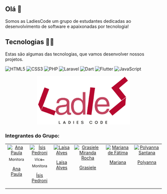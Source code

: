 ## Olá 👋

Somos as LadiesCode um grupo de estudantes dedicadas ao desenvolvimento de software e apaixonadas por tecnologia!



## Tecnologias 👩‍💻

Estas são algumas das tecnologias, que vamos desenvolver nossos projetos.

![HTML5](https://img.shields.io/badge/-HTML5-E34F26?style=for-square&logo=html5&logoColor=white)
![CSS3](https://img.shields.io/badge/-CSS3-1572B6?style=for-square&logo=css3)
![PHP](https://img.shields.io/badge/PHP-777BB4?style=for-square&logo=spring&logoColor=white)
![Laravel](https://img.shields.io/badge/Laravel-FF2D20?style=for-square&logo=spring&logo=laravel&logoColor=white)
![Dart](https://img.shields.io/badge/Dart-0175C2?style=for-square&logo=dart&logoColor=white)
![Flutter](https://img.shields.io/badge/Flutter-02569B?style=for-square&logo=flutter&logoColor=white)
![JavaScript](https://img.shields.io/badge/-JavaScript-black?style=for-square&logo=javascript)



<div align="center">
  <img src="imagens/LogoLadiesCode.png" width="300px" />   
</div>



### Integrantes do Grupo:

<table>
  <tbody>
    <tr>
      <td align="center" valign="top">  <a href="https://github.com/anapaulaguimaraes"> <img src="https://avatars.githubusercontent.com/u/88399527?v=4" width="115" alt="Ana Paula"/>
          <br /> <sub>Monitora</sub> <p>Ana Paula</p> </a>
      </td>
	<td align="center" valign="top">  <a href="https://github.com/IsisPedroni"> <img src="https://lh3.googleusercontent.com/a/AAcHTtfOjLexK5MC9yJni8MpkkcQdAwOhzTiHYw4P56g4Me-4eY=s288-c-no" width="115" alt="Ísis Pedroni"/>
          <br /> <sub>Vice-Monitora</sub> <p>Ísis Pedroni</p> </a>
      </td>
	<td align="center" valign="top">  <a href="https://github.com/laisa-alves"> <img src="https://media.licdn.com/dms/image/D4D03AQGmkwbOiv3BOg/profile-displayphoto-shrink_200_200/0/1686140699017?e=1697673600&v=beta&t=BFXBi9x2oyb38BElL9LHju01o2CYwhXev4BlMs-QF-s" width="115" alt="Laísa Alves"/>
          <br /> <p>Laísa Alves</p> </a>
      </td>
	<td align="center" valign="top">  <a href="https://github.com/GrasieleRocha"> <img src="https://avatars.githubusercontent.com/u/104076058?v=4" width="115" alt="Grasiele Miranda Rocha"/>
          <br /> <p>Grasiele</p> </a>
      </td>
	<td align="center" valign="top">  <a href="https://github.com/marianadefatima"> <img src="https://media.licdn.com/dms/image/C5603AQG9hobE51dOSw/profile-displayphoto-shrink_800_800/0/1644498366716?e=1698883200&v=beta&t=dJ6NoQvv8NnYUNTXlVRB7Zm5pRNb8pHTUKtTLd-TmIg" width="115" alt="Mariana de Fátima"/>
          <br /> <p>Mariana</p> </a>
      </td>
	    <td align="center" valign="top">  <a href="https://github.com/polysaantana"> <img src="https://avatars.githubusercontent.com/u/138715912?v=4" width="115" alt="Polyanna Santana"/>
          <br /> <p>Polyanna</p> </a>
      </td>
      </td>
    </tr>
  </tbody>
</table>
